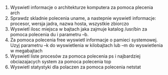 1. Wyswietl informacje o architekturze komputera za pomoca plecenia arch
2. Sprawdz skladnie polecenia uname, a nastepnie wyswietl informacje: procesor, wersja jadra, nazwa hosta, wszystkie zbiorczo
3. Wyswietl ilosc miejsca w bajtach jaka zajmuje katalog /usr/bin za pomoca polecenia du i parametru –b.
4. Za pomoca polecenia free wyswietl informacje o pamieci systemowej. Uzyj parametru –k do wyswietlenia w kilobajtach lub –m do wyswietlenia w megabajtach
5. Wyswietl liste procesów za pomoca polecenia ps i najbardziej obciazajacych system za pomoca polecenia top
6. Wyswietl statystyki dla polaczen za pomoca polecenia netstat
